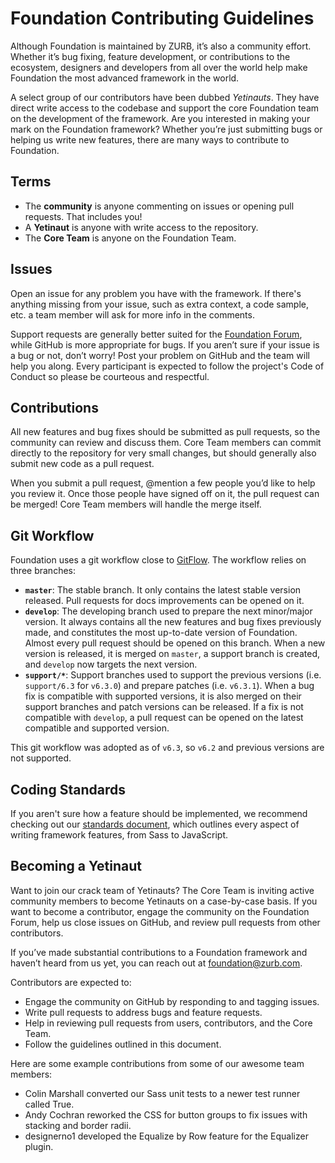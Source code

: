 # Foundation Contributing Guidelines

Although Foundation is maintained by ZURB, it’s also a community effort. Whether it’s bug fixing, feature development, or contributions to the ecosystem, designers and developers from all over the world help make Foundation the most advanced framework in the world.

A select group of our contributors have been dubbed *Yetinauts*. They have direct write access to the codebase and support the core Foundation team on the development of the framework. Are you interested in making your mark on the Foundation framework? Whether you’re just submitting bugs or helping us write new features, there are many ways to contribute to Foundation.

## Terms

- The **community** is anyone commenting on issues or opening pull requests. That includes you!
- A **Yetinaut** is anyone with write access to the repository.
- The **Core Team** is anyone on the Foundation Team.

## Issues

Open an issue for any problem you have with the framework. If there's anything missing from your issue, such as extra context, a code sample, etc. a team member will ask for more info in the comments.

Support requests are generally better suited for the [Foundation Forum](http://foundation.zurb.com), while GitHub is more appropriate for bugs. If you aren’t sure if your issue is a bug or not, don’t worry! Post your problem on GitHub and the team will help you along. Every participant is expected to follow the project's Code of Conduct so please be courteous and respectful.

## Contributions

All new features and bug fixes should be submitted as pull requests, so the community can review and discuss them. Core Team members can commit directly to the repository for very small changes, but should generally also submit new code as a pull request.

When you submit a pull request, @mention a few people you’d like to help you review it. Once those people have signed off on it, the pull request can be merged! Core Team members will handle the merge itself.

## Git Workflow

Foundation uses a git workflow close to [GitFlow](http://nvie.com/posts/a-successful-git-branching-model/). The workflow relies on three branches:
- **`master`**: The stable branch. It only contains the latest stable version released. Pull requests for docs improvements can be opened on it.
- **`develop`**: The developing branch used to prepare the next minor/major version. It always contains all the new features and bug fixes previously made, and constitutes the most up-to-date version of Foundation. Almost every pull request should be opened on this branch. When a new version is released, it is merged on `master`, a support branch is created, and `develop` now targets the next version.
- **`support/*`**: Support branches used to support the previous versions (i.e. `support/6.3` for `v6.3.0`) and prepare patches (i.e. `v6.3.1`). When a bug fix is compatible with supported versions, it is also merged on their support branches and patch versions can be released. If a fix is not compatible with `develop`, a pull request can be opened on the latest compatible and supported version.

This git workflow was adopted as of `v6.3`, so `v6.2` and previous versions are not supported.

## Coding Standards

If you aren't sure how a feature should be implemented, we recommend checking out our [standards document](https://github.com/zurb/foundation-standards), which outlines every aspect of writing framework features, from Sass to JavaScript.

## Becoming a Yetinaut

Want to join our crack team of Yetinauts? The Core Team is inviting active community members to become Yetinauts  on a case-by-case basis. If you want to become a contributor, engage the community on the Foundation Forum, help us close issues on GitHub, and review pull requests from other contributors.

If you’ve made substantial contributions to a Foundation framework and haven’t heard from us yet, you can reach out at foundation@zurb.com.

Contributors are expected to:

- Engage the community on GitHub by responding to and tagging issues.
- Write pull requests to address bugs and feature requests.
- Help in reviewing pull requests from users, contributors, and the Core Team.
- Follow the guidelines outlined in this document.

Here are some example contributions from some of our awesome team members:

- Colin Marshall converted our Sass unit tests to a newer test runner called True.
- Andy Cochran reworked the CSS for button groups to fix issues with stacking and border radii.
- designerno1 developed the Equalize by Row feature for the Equalizer plugin.
